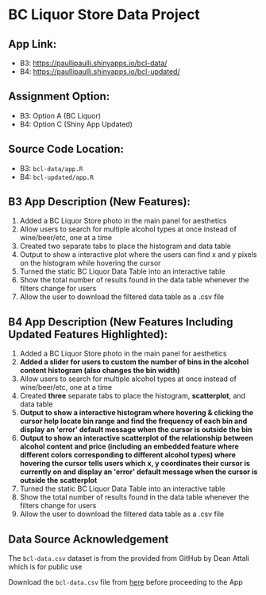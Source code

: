 # BC Liquor Store Data Project

## **App Link**:

- B3: https://paullipaulli.shinyapps.io/bcl-data/
- B4: https://paullipaulli.shinyapps.io/bcl-updated/

## **Assignment Option**:

- B3: Option A (BC Liquor)
- B4: Option C (Shiny App Updated)

## Source Code Location:

- B3: `bcl-data/app.R`
- B4: `bcl-updated/app.R`

## **B3 App Description (New Features)**:

1. Added a BC Liquor Store photo in the main panel for aesthetics
2. Allow users to search for multiple alcohol types at once instead of wine/beer/etc, one at a time
3. Created two separate tabs to place the histogram and data table
4. Output to show a interactive plot where the users can find x and y pixels on the histogram while hovering the cursor
5. Turned the static BC Liquor Data Table into an interactive table
6. Show the total number of results found in the data table whenever the filters change for users
7. Allow the user to download the filtered data table as a .csv file

## **B4 App Description (New Features Including Updated Features Highlighted)**:

1. Added a BC Liquor Store photo in the main panel for aesthetics
2. **Added a slider for users to custom the number of bins in the alcohol content histogram (also changes the bin width)**
3. Allow users to search for multiple alcohol types at once instead of wine/beer/etc, one at a time
4. Created **three** separate tabs to place the histogram, **scatterplot**, and data table
5. **Output to show a interactive histogram where hovering & clicking the cursor help locate bin range and find the frequency of each bin and display an 'error' default message when the cursor is outside the bin**
6. **Output to show an interactive scatterplot of the relationship between alcohol content and price (including an embedded feature where different colors corresponding to different alcohol types) where hovering the cursor tells users which x, y coordinates their cursor is currently on and display an 'error' default message when the cursor is outside the scatterplot**
7. Turned the static BC Liquor Data Table into an interactive table
8. Show the total number of results found in the data table whenever the filters change for users
9. Allow the user to download the filtered data table as a .csv file

## Data Source Acknowledgement

The `bcl-data.csv` dataset is from the provided from GitHub by Dean Attali which is for public use 

Download the `bcl-data.csv` file from [here](https://github.com/daattali/shiny-server/blob/master/bcl/data/bcl-data.csv) before proceeding to the App

